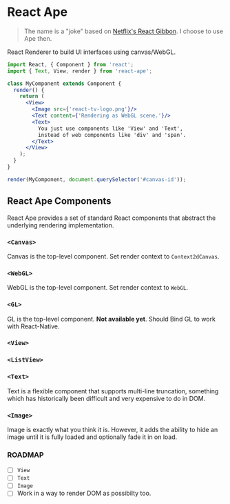 # React Ape

> The name is a "joke" based on [Netflix's React Gibbon](https://medium.com/netflix-techblog/crafting-a-high-performance-tv-user-interface-using-react-3350e5a6ad3b). I choose to use Ape then.

React Renderer to build UI interfaces using canvas/WebGL.

```jsx
import React, { Component } from 'react';
import { Text, View, render } from 'react-ape';

class MyComponent extends Component {
  render() {
    return (
      <View>
        <Image src={'react-tv-logo.png'}/>
        <Text content={'Rendering as WebGL scene.'}/>
        <Text>
          You just use components like 'View' and 'Text',
          instead of web components like 'div' and 'span'.
        </Text>
      </View>
    );
  }
}

render(MyComponent, document.querySelector('#canvas-id'));
```

## React Ape Components

React Ape provides a set of standard React components that abstract the underlying rendering implementation.

### `<Canvas>`

Canvas is the top-level component. Set render context to `Context2dCanvas`.

### `<WebGL>`

WebGL is the top-level component. Set render context to `WebGL`.

### `<GL>`

GL is the top-level component. **Not available yet**. Should Bind GL to work with React-Native.

### `<View>`

### `<ListView>`

### `<Text>`

Text is a flexible component that supports multi-line truncation, something which has historically been difficult and very expensive to do in DOM.

### `<Image>`

Image is exactly what you think it is. However, it adds the ability to hide an image until it is fully loaded and optionally fade it in on load.


### ROADMAP

- [ ] `View`
- [ ] `Text`
- [ ] `Image`
- [ ] Work in a way to render DOM as possibilty too.
